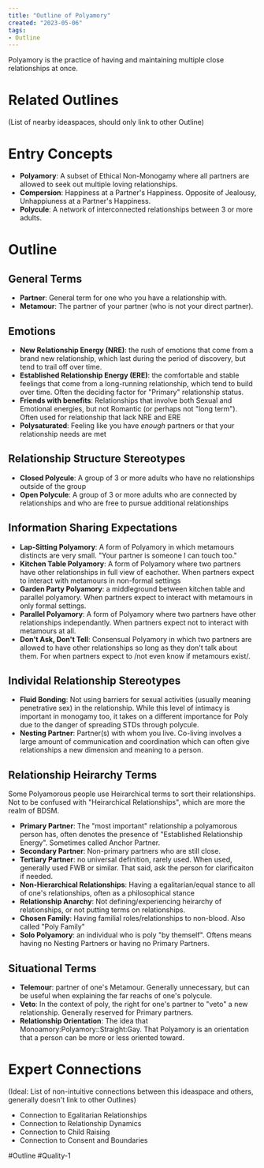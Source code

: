 ```yaml
---
title: "Outline of Polyamory"
created: "2023-05-06"
tags:
- Outline
---
```


Polyamory is the practice of having and maintaining multiple close relationships at once.

# Related Outlines

(List of nearby ideaspaces, should only link to other Outline)

# Entry Concepts

- **Polyamory**: A subset of Ethical Non-Monogamy where all partners are allowed to seek out multiple loving relationships.
- **Compersion**: Happiness at a Partner's Happiness.  Opposite of Jealousy, Unhappiuness at a Partner's Happiness.
- **Polycule**: A network of interconnected relationships between 3 or more adults.

# Outline

## General Terms

- **Partner**: General term for one who you have a relationship with.
- **Metamour**: The partner of your partner (who is not your direct partner).

## Emotions

- **New Relationship Energy (NRE)**: the rush of emotions that come from a brand new relationship, which last during the period of discovery, but tend to trail off over time.
- **Established Relationship Energy (ERE)**: the comfortable and stable feelings that come from a long-running relationship, which tend to build over time.  Often the deciding factor for "Primary" relationship status.
- **Friends with benefits**: Relationships that involve both Sexual and Emotional energies, but not Romantic (or perhaps not "long term").  Often used for relationship that lack NRE and ERE
- **Polysaturated**: Feeling like you have *enough* partners or that your relationship needs are met

## Relationship Structure Stereotypes

- **Closed Polycule**: A group of 3 or more adults who have no relationships outside of the group
- **Open Polycule**: A group of 3 or more adults who are connected by relationships and who are free to pursue additional relationships

## Information Sharing Expectations

- **Lap-Sitting Polyamory**: A form of Polyamory in which metamours distincts are very small.  "Your partner is someone I can touch too."
- **Kitchen Table Polyamory**: A form of Polyamory where two partners have other relationships in full view of eachother. When partners expect to interact with metamours in non-formal settings
- **Garden Party Polyamory**: a middleground between kitchen table and parallel polyamory.  When partners expect to interact with metamours in only formal settings.
- **Parallel Polyamory**: A form of Polyamory where two partners have other relationships independantly.  When partners expect not to interact with metamours at all.
- **Don't Ask, Don't Tell**: Consensual Polyamory in which two partners are allowed to have other relationships so long as they don't talk about them.  For when partners expect to /not even know if metamours exist/.

## Individal Relationship Stereotypes

- **Fluid Bonding**: Not using barriers for sexual activities (usually meaning penetrative sex) in the relationship.  While this level of intimacy is important in monogamy too, it takes on a different importance for Poly due to the danger of spreading STDs through polycule.
- **Nesting Partner**: Partner(s) with whom you live.  Co-living involves a large amount of communication and coordination which can often give relationships a new dimension and meaning to a person.

## Relationship Heirarchy Terms

Some Polyamorous people use Heirarchical terms to sort their relationships.  Not to be confused with "Heirarchical Relationships", which are more the realm of BDSM.

- **Primary Partner**: The "most important" relationship a polyamorous person has, often denotes the presence of "Established Relationship Energy".  Sometimes called Anchor Partner.
- **Secondary Partner**: Non-primary partners who are still close.
- **Tertiary Partner**: no universal definition, rarely used.  When used, generally used FWB or similar.  That said, ask the person for clarificaiton if needed.
- **Non-Hierarchical Relationships**: Having a egalitarian/equal stance to all of one's relationships, often as a philosophical stance
- **Relationship Anarchy**: Not defining/experiencing heirarchy of relationships, or not putting terms on relationships.
- **Chosen Family**: Having familial roles/relationships to non-blood.  Also called "Poly Family"
- **Solo Polyamory**: an individual who is poly "by themself".  Oftens means having no Nesting Partners or having no Primary Partners.

## Situational Terms

- **Telemour**: partner of one's Metamour.  Generally unnecessary, but can be useful when explaining the far reachs of one's polycule.
- **Veto**: In the context of poly, the right for one's partner to "veto" a new relationship.  Generally reserved for Primary partners.
- **Relationship Orientation**: The idea that Monoamory:Polyamory::Straight:Gay.  That Polyamory is an orientation that a person can be more or less oriented toward.

# Expert Connections

(Ideal: List of non-intuitive connections between this ideaspace and others, generally doesn't link to other Outlines)

- Connection to Egalitarian Relationships
- Connection to Relationship Dynamics
- Connection to Child Raising
- Connection to Consent and Boundaries

#Outline #Quality-1
